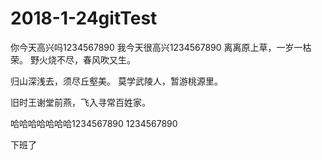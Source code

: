 # 2018-1-24gitTest
你今天高兴吗1234567890
我今天很高兴1234567890
离离原上草，一岁一枯荣。
野火烧不尽，春风吹又生。


归山深浅去，须尽丘壑美。
莫学武陵人，暂游桃源里。


旧时王谢堂前燕，飞入寻常百姓家。



哈哈哈哈哈哈哈1234567890 1234567890

下班了
